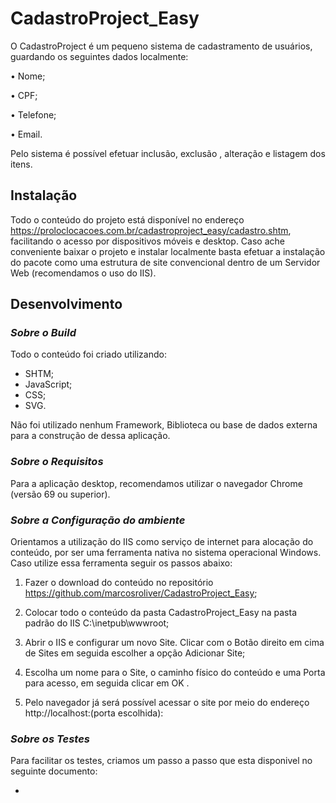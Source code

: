 # CadastroProject_Easy
O CadastroProject é um pequeno sistema de cadastramento de usuários, guardando os seguintes dados localmente:

•	Nome;

•	CPF;

•	Telefone;

•	Email. 

Pelo sistema é possível efetuar inclusão, exclusão , alteração e listagem dos itens.

## **Instalação**	

Todo o conteúdo do projeto está disponível no endereço https://proloclocacoes.com.br/cadastroproject_easy/cadastro.shtm, facilitando o acesso por dispositivos móveis e desktop. 
Caso ache conveniente baixar o projeto e instalar localmente basta efetuar a instalação do pacote como uma estrutura de site convencional dentro de um Servidor Web (recomendamos o uso do IIS).

## **Desenvolvimento**

### _Sobre o Build_

Todo o conteúdo foi criado utilizando:
-	SHTM;
-	JavaScript;
-	CSS;
-	SVG.

Não foi utilizado nenhum Framework, Biblioteca ou base de dados externa para a construção de dessa aplicação.

### _Sobre o Requisitos_ 
Para a aplicação desktop, recomendamos utilizar o navegador Chrome (versão 69 ou superior). 

### _Sobre a Configuração do ambiente_
Orientamos a utilização do IIS como serviço de internet para alocação do conteúdo, por ser uma ferramenta nativa no sistema operacional Windows. Caso utilize essa ferramenta seguir os passos abaixo:
 

1.	Fazer o download do conteúdo no repositório  https://github.com/marcosroliver/CadastroProject_Easy;

2.	Colocar todo o conteúdo da pasta CadastroProject_Easy na pasta padrão do IIS C:\inetpub\wwwroot\;
 
3.	Abrir o IIS e configurar um novo Site. Clicar com o Botão direito em cima de Sites em seguida escolher a opção Adicionar Site;
 
4.	Escolha um nome para o Site, o caminho físico do conteúdo e uma Porta para acesso, em seguida clicar em OK .
  

5.	Pelo navegador já será possível acessar o site por meio do endereço http://localhost:(porta escolhida):
 
### _Sobre os Testes_

Para facilitar os testes, criamos um passo a passo que esta disponivel no seguinte documento:

- 

